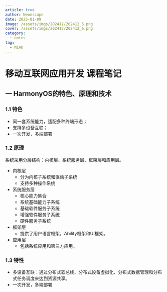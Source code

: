 ```yaml
---
article: true
author: Neonscape
date: 2025-01-09
image: /assets/imgs/202412/202412_5.png
cover: /assets/imgs/202412/202412_6.png
category:
  - notes
tag:
  - MIAD
---
```


# 移动互联网应用开发 课程笔记

<!--more-->

<!--这课真的不是来打广告的吗...-->

## 一 HarmonyOS的特色、原理和技术

### 1.1 特色

- 同一套系统能力，适配多种终端形态；
- 支持多设备互联；
- 一次开发，多端部署

### 1.2 原理

系统采用分层结构：内核层、系统服务层、框架层和应用层。

- 内核层
  - 分为内核子系统和驱动子系统
  - 支持多种操作系统
- 系统服务层
  - 核心能力集合
  - 系统基础能力子系统
  - 基础软件服务子系统
  - 增强软件服务子系统
  - 硬件服务子系统
- 框架层
  - 提供了用户语言框架，Ability框架和UI框架。
- 应用层
  - 包括系统应用和第三方应用。

### 1.3 特性

- 多设备互联：通过分布式软总线、分布式设备虚拟化、分布式数据管理和分布式任务调度来达到资源共享。
- 一次开发，多端部署

